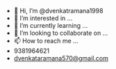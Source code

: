 - 👋 Hi, I’m @dvenkatramana1998
- 👀 I’m interested in ...
- 🌱 I’m currently learning ...
- 💞️ I’m looking to collaborate on ...
- 📫 How to reach me ...
- 9381964621
- dvenkataramana570@gmail.com

<!---
dvenkatramana1998/dvenkatramana1998 is a ✨ special ✨ repository because its `README.md` (this file) appears on your GitHub profile.
You can click the Preview link to take a look at your changes.
--->
